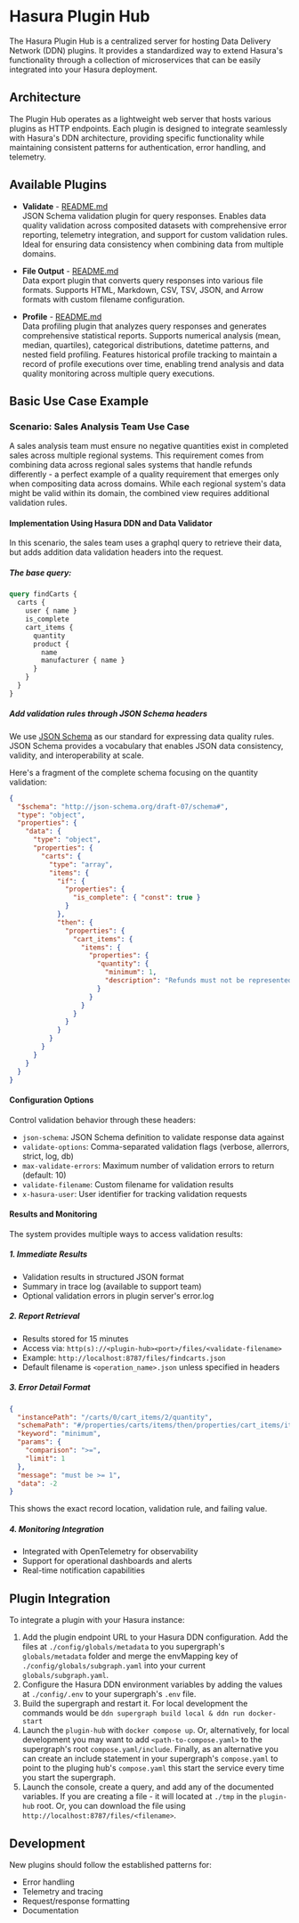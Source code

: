 # Hasura Plugin Hub

The Hasura Plugin Hub is a centralized server for hosting Data Delivery Network (DDN) plugins. It provides a standardized way to extend Hasura's functionality through a collection of microservices that can be easily integrated into your Hasura deployment.

## Architecture
The Plugin Hub operates as a lightweight web server that hosts various plugins as HTTP endpoints. Each plugin is designed to integrate seamlessly with Hasura's DDN architecture, providing specific functionality while maintaining consistent patterns for authentication, error handling, and telemetry.

## Available Plugins

* **Validate** - [README.md](src/plugins/validate/README.md)  
  JSON Schema validation plugin for query responses. Enables data quality validation across composited datasets with comprehensive error reporting, telemetry integration, and support for custom validation rules. Ideal for ensuring data consistency when combining data from multiple domains.

* **File Output** - [README.md](src/plugins/file/README.md)  
  Data export plugin that converts query responses into various file formats. Supports HTML, Markdown, CSV, TSV, JSON, and Arrow formats with custom filename configuration.

* **Profile** - [README.md](src/plugins/profile/README.md)  
  Data profiling plugin that analyzes query responses and generates comprehensive statistical reports. Supports numerical analysis (mean, median, quartiles), categorical distributions, datetime patterns, and nested field profiling. Features historical profile tracking to maintain a record of profile executions over time, enabling trend analysis and data quality monitoring across multiple query executions.

## Basic Use Case Example

### Scenario: Sales Analysis Team Use Case

A sales analysis team must ensure no negative quantities exist in completed sales across multiple regional systems. This requirement comes from combining data across regional sales systems that handle refunds differently - a perfect example of a quality requirement that emerges only when compositing data across domains. While each regional system's data might be valid within its domain, the combined view requires additional validation rules.

#### Implementation Using Hasura DDN and Data Validator

In this scenario, the sales team uses a graphql query to retrieve their data, but adds addition data validation headers into the request.

##### The base query:
```graphql
query findCarts {
  carts {
    user { name }
    is_complete
    cart_items {
      quantity
      product {
        name
        manufacturer { name }
      }
    }
  }
}
```

##### Add validation rules through JSON Schema headers

We use [JSON Schema](https://json-schema.org/) as our standard for expressing data quality rules. JSON Schema provides a vocabulary that enables JSON data consistency, validity, and interoperability at scale.

Here's a fragment of the complete schema focusing on the quantity validation:

```json
{
  "$schema": "http://json-schema.org/draft-07/schema#",
  "type": "object",
  "properties": {
    "data": {
      "type": "object",
      "properties": {
        "carts": {
          "type": "array",
          "items": {
            "if": {
              "properties": {
                "is_complete": { "const": true }
              }
            },
            "then": {
              "properties": {
                "cart_items": {
                  "items": {
                    "properties": {
                      "quantity": {
                        "minimum": 1,
                        "description": "Refunds must not be represented as negative quantities"
                      }
                    }
                  }
                }
              }
            }
          }
        }
      }
    }
  }
}
```

#### Configuration Options

Control validation behavior through these headers:
* `json-schema`: JSON Schema definition to validate response data against
* `validate-options`: Comma-separated validation flags (verbose, allerrors, strict, log, db)
* `max-validate-errors`: Maximum number of validation errors to return (default: 10)
* `validate-filename`: Custom filename for validation results
* `x-hasura-user`: User identifier for tracking validation requests

#### Results and Monitoring

The system provides multiple ways to access validation results:

##### 1. Immediate Results
* Validation results in structured JSON format
* Summary in trace log (available to support team)
* Optional validation errors in plugin server's error.log

##### 2. Report Retrieval
* Results stored for 15 minutes
* Access via: `http(s)://<plugin-hub><port>/files/<validate-filename>`
* Example: `http://localhost:8787/files/findcarts.json`
* Default filename is `<operation_name>.json` unless specified in headers

##### 3. Error Detail Format
```json
{
  "instancePath": "/carts/0/cart_items/2/quantity",
  "schemaPath": "#/properties/carts/items/then/properties/cart_items/items/properties/quantity/minimum",
  "keyword": "minimum",
  "params": {
    "comparison": ">=",
    "limit": 1
  },
  "message": "must be >= 1",
  "data": -2
}
```
This shows the exact record location, validation rule, and failing value.

##### 4. Monitoring Integration
* Integrated with OpenTelemetry for observability
* Support for operational dashboards and alerts
* Real-time notification capabilities

## Plugin Integration
To integrate a plugin with your Hasura instance:

1. Add the plugin endpoint URL to your Hasura DDN configuration. Add the files at `./config/globals/metadata` to you supergraph's `globals/metadata` folder and merge the envMapping key of `./config/globals/subgraph.yaml` into your current `globals/subgraph.yaml`.
2. Configure the Hasura DDN environment variables by adding the values at `./config/.env` to your supergraph's `.env` file.
3. Build the supergraph and restart it. For local development the commands would be ```ddn supergraph build local & ddn run docker-start```
4. Launch the `plugin-hub` with `docker compose up`. Or, alternatively, for local development you may want to add `<path-to-compose.yaml>` to the supergraph's root `compose.yaml/include`. Finally, as an alternative you can create an include statement in your supergraph's `compose.yaml` to point to the pluging hub's `compose.yaml` this start the service every time you start the supergraph.
5. Launch the console, create a query, and add any of the documented variables. If you are creating a file - it will located at `./tmp` in the `plugin-hub` root. Or, you can download the file using `http://localhost:8787/files/<filename>`.

## Development
New plugins should follow the established patterns for:
- Error handling
- Telemetry and tracing
- Request/response formatting
- Documentation